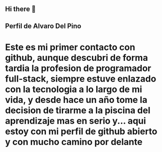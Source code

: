 ## Hi there 👋
## Perfil de Alvaro Del Pino

# Este es mi primer contacto con github, aunque descubri de forma tardia la profesion de programador full-stack, siempre estuve enlazado con la tecnologia a lo largo de mi vida, y desde hace un año tome la decision de tirarme a la piscina del aprendizaje mas en serio y... aqui estoy con mi perfil de github abierto y con mucho camino por delante

